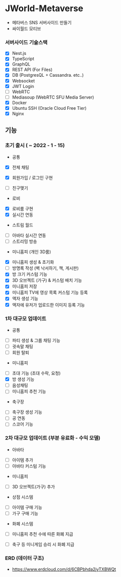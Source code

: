 # JWorld-Metaverse

- 메타버스 SNS 서버사이드 만들기
- 싸이월드 모티브

### 서버사이드 기술스택

- [x] Nest.js
- [x] TypeScript
- [x] GraphQL
- [x] REST API (For Files)
- [x] DB (PostgresQL + Cassandra. etc..)
- [x] Websocket
- [x] JWT Login
- [ ] WebRTC
- [ ] Mediasoup (WebRTC SFU Media Server)
- [x] Docker
- [x] Ubuntu SSH (Oracle Cloud Free Tier)
- [x] Nginx

## 기능

### 초기 출시 ( ~ 2022 - 1 - 15)

- 공통

- [x] 전체 채팅
- [x] 회원가입 / 로그인 구현
- [ ] 친구맺기


- 로비

- [x] 로비룸 구현
- [x] 실시간 연동

- 스트림 월드

- [ ] 아바타 실시간 연동
- [ ] 스트리밍 방송

- 미니홈피 (개인 3D룸)

- [x] 미니홈피 생성 & 초기화
- [ ] 방명록 작성 (벽 낙서하기, 책, 게시판)
- [x] 방 크기 커스텀 기능
- [x] 3D 오브젝트 (가구) & 커스텀 배치 기능
- [x] 미니홈피 저장
- [x] 미니홈피 TV에 영상 목록 커스텀 기능 등록
- [x] 액자 생성 기능
- [x] 액자에 유저가 업로드한 이미지 등록 기능

### 1차 대규모 업데이트

- 공통

- [ ] 파티 생성 & 그룹 채팅 기능
- [ ] 귓속말 채팅
- [ ] 회원 탈퇴

- 미니홈피

- [ ] 초대 기능 (초대 수락, 요청)
- [x] 방 생성 기능
- [ ] 음성채팅
- [ ] 미니홈피 추천 기능

- 축구장

- [ ] 축구장 생성 기능
- [ ] 공 연동
- [ ] 스코어 기능

### 2차 대규모 업데이트 (부분 유료화 - 수익 모델)

- 아바타

- [ ] 아이템 추가
- [ ] 아바타 커스텀 기능

- 미니홈피

- [ ] 3D 오브젝트(가구) 추가

- 상점 시스템

- [ ] 아이템 구매 기능
- [ ] 가구 구매 기능

- 화폐 시스템

- [ ] 미니홈피 추천 수에 따른 화폐 지급
- [ ] 축구 등 미니게임 승리 시 화폐 지급


### ERD (데이터 구조)

- https://www.erdcloud.com/d/6CBPbhda2jyTXBWQt